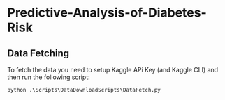 # Predictive-Analysis-of-Diabetes-Risk

## Data Fetching
To fetch the data you need to setup Kaggle APi Key (and Kaggle CLI) and then run the following script:
```shell
python .\Scripts\DataDownloadScripts\DataFetch.py
```
